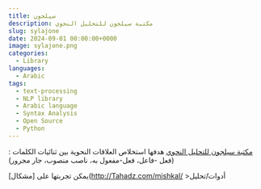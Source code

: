```yaml
---
title: سيلجون
description: مكتبة سيلجون للتحليل النحوي
slug: sylajone
date: 2024-09-01 00:00:00+0000
image: sylajone.png
categories:
  - Library
languages:
  - Arabic
tags:
  - text-processing
  - NLP library
  - Arabic language
  - Syntax Analysis
  - Open Source
  - Python
---
```


 [مكتبة سيلجون للتحليل النحوي](https://github.com/linuxscout/sylajone-arabic-syntax)   هدفها استخلاص العلاقات النحوية بين ثنائيات الكلمات : (فعل -فاعل، فعل-مفعول به، ناصب منصوب، جار مجرور)

 
يمكن تجربتها على  [مشكال](http://Tahadz.com/mishkal/ >أدوات/َتحليل

